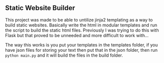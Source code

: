 ## Static Website Builder

This project was made to be able to untilize jinja2 templating as a way to build static websites. Basically write the html in modular templates and run the script to build the static html files. Previously I was trying to do this with Flask but that proved to be unneeded and more difficult to work with...

The way this works is you put your templates in the templates folder, if you have json files for storing your text then put that in the json folder, then run `python main.py` and it will build the files in the build folder.